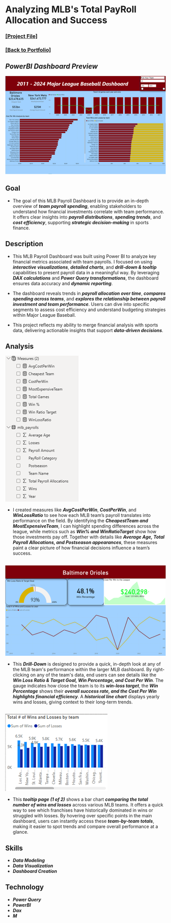 # Analyzing MLB's Total PayRoll Allocation and Success

### [[Project File]](/PowerBI/Content/MLB_Dashboard.pbix)

### [[Back to Portfolio]](https://github.com/DallasDeas/Portfolio)

## *PowerBI Dashboard Preview*
![Dashboard Preview](/PowerBI/Images/MLBDashboard/MLB_Dash1.png)

## Goal
- The goal of this MLB Payroll Dashboard is to provide an in-depth overview of ***team payroll spending***, enabling stakeholders to understand how financial investments correlate with team performance. It offers clear insights into ***payroll distributions***, ***spending trends***, and ***cost efficiency***, supporting ***strategic decision-making*** in sports finance.
## Description
- This MLB Payroll Dashboard was built using Power BI to analyze key financial metrics associated with team payrolls. I focused on using ***interactive visualizations***, ***detailed charts***, and ***drill-down & tooltip*** capabilities to present payroll data in a meaningful way. By leveraging ***DAX calculations*** and ***Power Query transformations***, the dashboard ensures data accuracy and ***dynamic reporting***.

- The dashboard reveals trends in ***payroll allocation over time***, ***compares spending across teams***, and ***explores the relationship between payroll investment and team performance***. Users can dive into specific segments to assess cost efficiency and understand budgeting strategies within Major League Baseball.

- This project reflects my ability to merge financial analysis with sports data, delivering actionable insights that support ***data-driven decisions***.

## Analysis
![Dashboard Preview](/PowerBI/Images/MLBDashboard/MLB_Measures.png)  
- I created measures like ***AvgCostPerWin***, ***CostPerWin***, and ***WinLossRatio*** to see how each MLB team’s payroll translates into performance on the field. By identifying the ***CheapestTeam and MostExpensiveTeam***, I can highlight spending differences across the league, while metrics such as ***Win% and WinRatioTarget*** show how those investments pay off. Together with details like ***Average Age, Total Payroll Allocations, and Postseason appearances***, these measures paint a clear picture of how financial decisions influence a team’s success.
##
![Dashboard Preview](/PowerBI/Images/MLBDashboard/MLB_Drill2.png)
- This ***Drill-Down*** is designed to provide a quick, in-depth look at any of the MLB team's performance within the larger MLB dashboard. By right-clicking on any of the team's data, end users can see details like the ***Win Loss Ratio & Target Goal, Win Percentage, and Cost Per Win***. The gauge indicates how close the team is to its ***win-loss target***, the ***Win Percentage*** shows their ***overall success rate, and the Cost Per Win highlights financial efficiency***. A ***historical line chart*** displays yearly wins and losses, giving context to their long-term trends.

##
![Dashboard Preview](/PowerBI/Images/MLBDashboard/MLB_tooltip2.png)
- This ***tooltip page (1 of 2)*** shows a bar chart ***comparing the total number of wins and losses*** across various MLB teams. It offers a quick way to see which franchises have historically dominated in wins or struggled with losses. By hovering over specific points in the main dashboard, users can instantly access these ***team-by-team totals***, making it easier to spot trends and compare overall performance at a glance.

## Skills
- ***Data Modeling***
- ***Data Visualization***
- ***Dashboard Creation***
## Technology
- ***Power Query***
- ***PowerBI***
- ***Dax***
- ***M***
